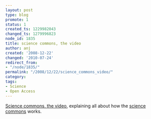 ```yaml
---
layout: post
type: blog
promote: 1
status: 1
created_ts: 1229982043
changed_ts: 1279996823
node_id: 1835
title: science commons, the video
author: anj
created: '2008-12-22'
changed: '2010-07-24'
redirect_from:
- "/node/1835/"
permalink: "/2008/12/22/science_commons_video/"
category: 
tags:
- Science
- Open Access
---
```

<a href="http://sciencecommons.org/about/science-commons-dylan-video/">Science commons, the video</a>, explaining all about how the <a href="http://sciencecommons.org/">science commons</a> works.

